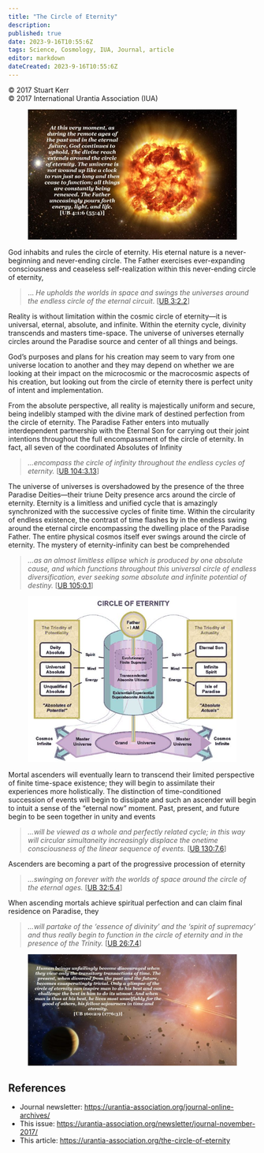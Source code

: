 ```yaml
---
title: "The Circle of Eternity"
description: 
published: true
date: 2023-9-16T10:55:6Z
tags: Science, Cosmology, IUA, Journal, article
editor: markdown
dateCreated: 2023-9-16T10:55:6Z
---
```


<p class="v-card v-sheet theme--light gray lighten-3 px-2">© 2017 Stuart Kerr<br>© 2017 International Urantia Association (IUA)</p>

<figure id="Figure_1" class="image urantiapedia">
<img src="../../../image/article/IUA_Journal/Circle-Eternity1.jpg">
</figure>

God inhabits and rules the circle of eternity. His eternal nature is a never-beginning and never-ending circle. The Father exercises ever-expanding consciousness and ceaseless self-realization within this never-ending circle of eternity,

> … _He upholds the worlds in space and swings the universes around the endless circle of the eternal circuit_. [[UB 3:2.2](/en/The_Urantia_Book/3#p2_2)]

Reality is without limitation within the cosmic circle of eternity—it is universal, eternal, absolute, and infinite. Within the eternity cycle, divinity transcends and masters time-space. The universe of universes eternally circles around the Paradise source and center of all things and beings.

God’s purposes and plans for his creation may seem to vary from one universe location to another and they may depend on whether we are looking at their impact on the microcosmic or the macrocosmic aspects of his creation, but looking out from the circle of eternity there is perfect unity of intent and implementation.

From the absolute perspective, all reality is majestically uniform and secure, being indelibly stamped with the divine mark of destined perfection from the circle of eternity. The Paradise Father enters into mutually interdependent partnership with the Eternal Son for carrying out their joint intentions throughout the full encompassment of the circle of eternity. In fact, all seven of the coordinated Absolutes of Infinity

> _…encompass the circle of infinity throughout the endless cycles of eternity._ [[UB 104:3.13](/en/The_Urantia_Book/104#p3_13)]

The universe of universes is overshadowed by the presence of the three Paradise Deities—their triune Deity presence arcs around the circle of eternity. Eternity is a limitless and unified cycle that is amazingly synchronized with the successive cycles of finite time. Within the circularity of endless existence, the contrast of time flashes by in the endless swing around the eternal circle encompassing the dwelling place of the Paradise Father. The entire physical cosmos itself ever swings around the circle of eternity. The mystery of eternity-infinity can best be comprehended

> _…as an almost limitless ellipse which is produced by one absolute cause, and which functions throughout this universal circle of endless diversification, ever seeking some absolute and infinite potential of destiny._ [[UB 105:0.1](/en/The_Urantia_Book/105#p0_1)]

<figure id="Figure_2" class="image urantiapedia">
<img src="../../../image/article/IUA_Journal/Circle-Eternity2.jpg">
</figure>

Mortal ascenders will eventually learn to transcend their limited perspective of finite time-space existence; they will begin to assimilate their experiences more holistically. The distinction of time-conditioned succession of events will begin to dissipate and such an ascender will begin to intuit a sense of the “eternal now” moment. Past, present, and future begin to be seen together in unity and events

> _…will be viewed as a whole and perfectly related cycle; in this way will circular simultaneity increasingly displace the onetime consciousness of the linear sequence of events._ [[UB 130:7.6](/en/The_Urantia_Book/130#p7_6)]

Ascenders are becoming a part of the progressive procession of eternity

> _…swinging on forever with the worlds of space around the circle of the eternal ages._ [[UB 32:5.4](/en/The_Urantia_Book/32#p5_4)]

When ascending mortals achieve spiritual perfection and can claim final residence on Paradise, they

> _…will partake of the ‘essence of divinity’ and the ‘spirit of supremacy’ and thus really begin to function in the circle of eternity and in the presence of the Trinity._ [[UB 26:7.4](/en/The_Urantia_Book/26#p7_4)]

<figure id="Figure_3" class="image urantiapedia">
<img src="../../../image/article/IUA_Journal/Circle-Eternity3-706x377.jpg">
</figure>

## References

- Journal newsletter: https://urantia-association.org/journal-online-archives/
- This issue: https://urantia-association.org/newsletter/journal-november-2017/
- This article: https://urantia-association.org/the-circle-of-eternity